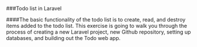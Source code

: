 ###Todo list in Laravel

####The basic functionality of the todo list is to create, read, and destroy items added to the todo list.  This exercise is going to walk you through the process of creating a new Laravel project, new Github repository, setting up databases, and building out the Todo web app.
